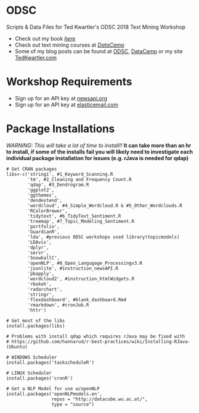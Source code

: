 # ODSC 
Scripts & Data Files for Ted Kwartler's ODSC 2018 Text Mining Workshop
* Check out my book [*here*](http://amazon.com/Text-Mining-Practice-Ted-Kwartler/dp/1119282012)
* Check out text mining courses at [*DataCamp*](http://datacamp.com)
* Some of my blog posts can be found at [ODSC](https://opendatascience.com/category/blog/), [DataCamp](http://www.datacamp.com/community/blog) or my site [TedKwartler.com](http://tedkwartler.com)

# Workshop Requirements
- Sign up for an API key at [newsapi.org](http://newsapi.org)
- Sign up for an API key at [elasticemail.com](http://elasticemail.com) 

# Package Installations
*WARNING: This will take a lot of time to install!!*
**It can take more than an hr to install, if some of the installs fail you will likely need to investigate each individual package installation for issues (e.g. rJava is needed for qdap)**

```
# Get CRAN packages
libs<-c('stringi', #1_Keyword_Scanning.R
        'tm', #2_Cleaning and Frequency Count.R
        'qdap', #3_Dendrogram.R
        'ggplot2', 
        'ggthemes',
        'dendextend',
        'wordcloud', #4_Simple_Wordcloud.R & #5_Other_Wordclouds.R
        'RColorBrewer',
        'tidytext', #6_TidyText_Sentiment.R
        'treemap', #7_Topic_Modeling_Sentiment.R
        'portfolio',
        'GuardianR',
        'lda', #previous ODSC workshops used library(topicmodels)
        'LDAvis',
        'dplyr',
        'servr',
        'SnowballC',
        'openNLP', #8_Open_Langugage_Processingv3.R
        'jsonlite', #instruction_newsAPI.R
        'pbapply',
        'wordcloud2', #instruction_htmlWidgets.R
        'rbokeh',
        'radarchart',
        'stringr',
        'flexdashboard', #blank_dashboard.Rmd
        'rmarkdown', #cronJob.R
        'httr')

# Get most of the libs
install.packages(libs)

# Problems with install qdap which requires rJava may be fixed with
# https://github.com/hannarud/r-best-practices/wiki/Installing-RJava-(Ubuntu)

# WINDOWS Scheduler
install.packages('taskscheduleR')

# LINUX Scheduler
install.packages('cronR')

# Get a NLP Model for use w/openNLP
install.packages('openNLPmodels.en', 
                 repos = "http://datacube.wu.ac.at/", 
                 type = "source")
```      
